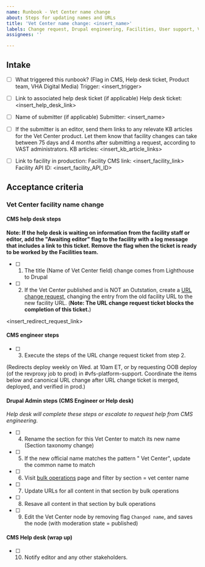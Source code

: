 ```yaml
---
name: Runbook - Vet Center name change
about: Steps for updating names and URLs
title: 'Vet Center name change: <insert_name>'
labels: Change request, Drupal engineering, Facilities, User support, VA.gov frontend, Vet Center
assignees: ''

---
```


## Intake
- [ ] What triggered this runbook? (Flag in CMS, Help desk ticket, Product team, VHA Digital Media)
Trigger: <insert_trigger>

- [ ] Link to associated help desk ticket (if applicable)
Help desk ticket: <insert_help_desk_link>

- [ ] Name of submitter (if applicable)
Submitter: <insert_name>

- [ ] If the submitter is an editor, send them links to any relevate KB articles for the Vet Center product. Let them know that facility changes can take between 75 days and 4 months after submitting a request, according to VAST administrators.
KB articles: <insert_kb_article_links>

- [ ] Link to facility in production:
Facility CMS link: <insert_facility_link>
Facility API ID: <insert_facility_API_ID>

## Acceptance criteria

### Vet Center facility name change

#### CMS help desk steps
**Note: If the help desk is waiting on information from the facility staff or editor, add the "Awaiting editor" flag to the facility with a log message that includes a link to this ticket. Remove the flag when the ticket is ready to be worked by the Facilities team.**
- [ ] 1. The title (Name of Vet Center field) change comes from Lighthouse to Drupal
- [ ] 2. If the Vet Center published and is NOT an Outstation, create a [URL change request](https://github.com/department-of-veterans-affairs/va.gov-cms/issues/new?assignees=&template=runbook-facility-url-change.md&title=URL+Change+for%3A+%3Cinsert+facility+name%3E), changing the entry from the old facility URL to the new facility URL. (**Note: The URL change request ticket blocks the completion of this ticket.**)

<insert_redirect_request_link>

#### CMS engineer steps
- [ ] 3. Execute the steps of the URL change request ticket from step 2.

(Redirects deploy weekly on Wed. at 10am ET, or by requesting OOB deploy (of the revproxy job to prod) in #vfs-platform-support. Coordinate the items below and canonical URL change after URL change ticket is merged, deployed, and verified in prod.)

#### Drupal Admin steps (CMS Engineer or Help desk)
_Help desk will complete these steps or escalate to request help from CMS engineering._
- [ ] 4. Rename the section for this Vet Center to match its new name (Section taxonomy change)
- [ ] 5. If the new official name matches the pattern "<city> Vet Center", update the common name to match
- [ ] 6. Visit [bulk operations](https://prod.cms.va.gov/admin/content/bulk) page and filter by section = vet center name
- [ ] 7. Update URLs for all content in that section by bulk operations
- [ ] 8. Resave all content in that section by bulk operations
- [ ] 9. Edit the Vet Center node by removing flag `Changed name`, and saves the node (with moderation state = published)

#### CMS Help desk (wrap up)
- [ ] 10. Notify editor and any other stakeholders.
